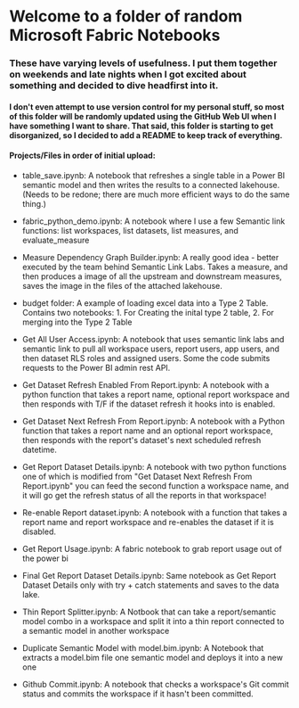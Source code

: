# Welcome to a folder of random Microsoft Fabric Notebooks 

### These have varying levels of usefulness. I put them together on weekends and late nights when I got excited about something and decided to dive headfirst into it.

#### I don't even attempt to use version control for my personal stuff, so most of this folder will be randomly updated using the GitHub Web UI when I have something I want to share. That said, this folder is starting to get disorganized, so I decided to add a README to keep track of everything.

#### Projects/Files in order of initial upload:
- table_save.ipynb: A notebook that refreshes a single table in a Power BI semantic model and then writes the results to a connected lakehouse. (Needs to be redone; there are much more efficient ways to do the same thing.)

- fabric_python_demo.ipynb: A notebook where I use a few Semantic link functions: list workspaces, list datasets, list measures, and evaluate_measure

- Measure Dependency Graph Builder.ipynb: A really good idea - better executed by the team behind Semantic Link Labs. Takes a measure, and then produces a image of all the upstream and downstream measures, saves the image in the files of the attached lakehouse. 

- budget folder: A example of loading excel data into a Type 2 Table. Contains two notebooks: 1. For Creating the inital type 2 table, 2. For merging into the Type 2 Table

- Get All User Access.ipynb: A notebook that uses semantic link labs and semantic link to pull all workspace users, report users, app users, and then dataset RLS roles and assigned users. Some the code submits requests to the Power BI admin rest API.

- Get Dataset Refresh Enabled From Report.ipynb: A notebook with a python function that takes a report name, optional report workspace and then responds with T/F if the dataset refresh it hooks into is enabled.

- Get Dataset Next Refresh From Report.ipynb: A notebook with a Python function that takes a report name and an optional report workspace, then responds with the report's dataset's next scheduled refresh datetime.
  
- Get Report Dataset Details.ipynb: A notebook with two python functions one of which is modified from "Get Dataset Next Refresh From Report.ipynb" you can feed the second function a workspace name, and it will go get the refresh status of all the reports in that workspace!
  
- Re-enable Report dataset.ipynb: A notebook with a function that takes a report name and report workspace and re-enables the dataset if it is disabled.

- Get Report Usage.ipynb: A fabric notebook to grab report usage out of the power bi
  
- Final Get Report Dataset Details.ipynb: Same notebook as Get Report Dataset Details only with try + catch statements and saves to the data lake.

- Thin Report Splitter.ipynb: A Notbook that can take a report/semantic model combo in a workspace and split it into a thin report connected to a semantic model in another workspace
  
- Duplicate Semantic Model with model.bim.ipynb: A Notebook that extracts a model.bim file one semantic model and deploys it into a new one

- Github Commit.ipynb: A notebook that checks a workspace's Git commit status and commits the workspace if it hasn't been committed.
